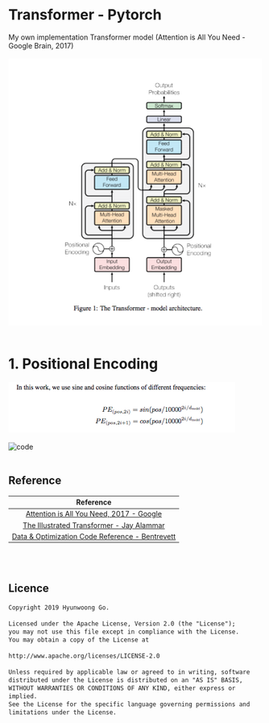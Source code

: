 # Transformer - Pytorch

My own implementation Transformer model (Attention is All You Need - Google Brain, 2017)
<br><br>
![model](image/1.png)
<br><br>

# 1. Positional Encoding
![fig](image/7.png)
<br><br>
![code](https://user-images.githubusercontent.com/38183241/67699416-719b1680-f9ef-11e9-998c-3dffc838cb33.png)
<br><br>

## Reference
|Reference|
|:---:|
|[Attention is All You Need, 2017 - Google](https://arxiv.org/abs/1706.03762)|
|[The Illustrated Transformer - Jay Alammar](http://jalammar.github.io/illustrated-transformer/)|
|[Data & Optimization Code Reference - Bentrevett](https://github.com/bentrevett/pytorch-seq2seq/)|
<br><br>

## Licence
    Copyright 2019 Hyunwoong Go.
    
    Licensed under the Apache License, Version 2.0 (the "License");
    you may not use this file except in compliance with the License.
    You may obtain a copy of the License at
    
    http://www.apache.org/licenses/LICENSE-2.0
    
    Unless required by applicable law or agreed to in writing, software
    distributed under the License is distributed on an "AS IS" BASIS,
    WITHOUT WARRANTIES OR CONDITIONS OF ANY KIND, either express or implied.
    See the License for the specific language governing permissions and
    limitations under the License.



